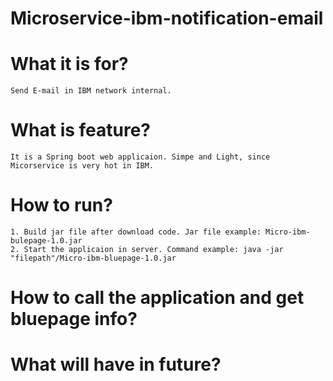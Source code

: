 # Microservice-ibm-notification-email

# What it is for?
	Send E-mail in IBM network internal.

# What is feature?
	It is a Spring boot web applicaion. Simpe and Light, since Micorservice is very hot in IBM.
	
# How to run?
	1. Build jar file after download code. Jar file example: Micro-ibm-bulepage-1.0.jar
	2. Start the applicaion in server. Command example: java -jar "filepath"/Micro-ibm-bluepage-1.0.jar

# How to call the application and get bluepage info?

	
# What will have in future?


